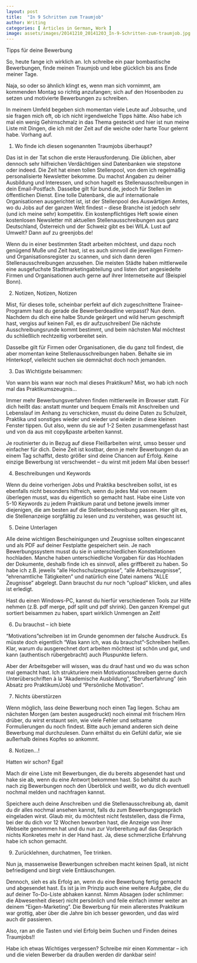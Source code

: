 ```yaml
---
layout: post
title:  "In 9 Schritten zum Traumjob"
author: Writing
categories: [ Articles in German, Work ]
image: assets/images/20141210_20141203_In-9-Schritten-zum-traumjob.jpg
---
```



Tipps für deine Bewerbung

So, heute fange ich wirklich an. Ich schreibe ein paar bombastische Bewerbungen, finde meinen Traumjob und lebe glücklich bis ans Ende meiner Tage.

Naja, so oder so ähnlich klingt es, wenn man sich vornimmt, am kommenden Montag so richtig anzufangen; sich auf den Hosenboden zu setzen und motivierte Bewerbungen zu schreiben.

In meinem Umfeld begeben sich momentan viele Leute auf Jobsuche, und sie fragen mich oft, ob ich nicht irgendwelche Tipps hätte. Also habe ich mal ein wenig Gehirnschmalz in das Thema gesteckt und hier ist nun meine Liste mit Dingen, die ich mit der Zeit auf die weiche oder harte Tour gelernt habe. Vorhang auf.

1) Wo finde ich diesen sogenannten Traumjobs überhaupt?

Das ist in der Tat schon die erste Herausforderung. Die üblichen, aber dennoch sehr hilfreichen Verdächtigen sind Datenbanken wie stepstone oder indeed. Die Zeit hat einen tollen Stellenpool, von dem ich regelmäßig personalisierte Newsletter bekomme. Du machst Angaben zu deiner Ausbildung und Interessen, und schon hagelt es Stellenausschreibungen in dein Email-Postfach. Dasselbe gilt für bund.de, jedoch für Stellen im öffentlichen Dienst. Eine tolle Datenbank, die auf internationale Organisationen ausgerichtet ist, ist der Stellenpool des Auswärtigen Amtes, wo du Jobs auf der ganzen Welt findest – diese Branche ist jedoch sehr (und ich meine sehr) kompetitiv. Ein kostenpflichtiges Heft sowie einen kostenlosen Newsletter mit aktuellen Stellenausschreibungen aus ganz Deutschland, Österreich und der Schweiz gibt es bei WILA. Lust auf Umwelt? Dann auf zu greenjobs.de!

Wenn du in einer bestimmten Stadt arbeiten möchtest, und dazu noch genügend Muße und Zeit hast, ist es auch sinnvoll die jeweiligen Firmen- und Organisationsregister zu scannen, und sich dann deren Stellenausschreibungen anzusehen. Die meisten Städte haben mittlerweile eine ausgefuchste Stadtmarketingabteilung und listen dort angesiedelte Firmen und Organisationen auch gerne auf ihrer Internetseite auf (Beispiel Bonn).

2) Notizen, Notizen, Notizen

Mist, für dieses tolle, scheinbar perfekt auf dich zugeschnittene Trainee-Programm hast du gerade die Bewerberdeadline verpasst? Nun denn. Nachdem du dich eine halbe Stunde geärgert und wild herum geschmipft hast, vergiss auf keinen Fall, es dir aufzuschreiben! Die nächste Ausschreibungsrunde kommt bestimmt, und beim nächsten Mal möchtest du schließlich rechtzeitig vorbereitet sein.

Dasselbe gilt für Firmen oder Organisationen, die du ganz toll findest, die aber momentan keine Stellenausschreibungen haben. Behalte sie im Hinterkopf, vielleicht suchen sie demnächst doch noch jemanden.

3) Das Wichtigste beisammen:

Von wann bis wann war noch mal dieses Praktikum? Mist, wo hab ich noch mal das Praktikumszeugnis…

Immer mehr Bewerbungsverfahren finden mittlerweile im Browser statt. Für dich heißt das: anstatt munter und bequem Emails mit Anschreiben und Lebenslauf im Anhang zu verschicken, musst du deine Daten zu Schulzeit, Praktika und sonstiges wieder und wieder und wieder in diese kleinen Fenster tippen. Gut also, wenn du sie auf 1-2 Seiten zusammengefasst hast und von da aus mit copy&paste arbeiten kannst.

Je routinierter du in Bezug auf diese Fleißarbeiten wirst, umso besser und einfacher für dich. Deine Zeit ist kostbar, denn je mehr Bewerbungen du an einem Tag schaffst, desto größer sind deine Chancen auf Erfolg. Keine einzige Bewerbung ist verschwendet – du wirst mit jedem Mal üben besser!

4) Beschreibungen und Keywords

Wenn du deine vorherigen Jobs und Praktika beschreiben sollst, ist es ebenfalls nicht besonders hilfreich, wenn du jedes Mal von neuem überlegen musst, was du eigentlich so gemacht hast. Habe eine Liste von 5-10 Keywords zu jedem Praktikum parat und betone jeweils immer diejenigen, die am besten auf die Stellenbeschreibung passen. Hier gilt es, die Stellenanzeige sorgfältig zu lesen und zu verstehen, was gesucht ist.

5) Deine Unterlagen

Alle deine wichtigen Bescheinigungen und Zeugnisse sollten eingescannt und als PDF auf deiner Festplatte gespeichert sein. Je nach Bewerbungssystem musst du sie in unterschiedlichen Konstellationen hochladen. Manche haben unterschiedliche Vorgaben für das Hochladen der Dokumente, deshalb finde ich es sinnvoll, alles griffbereit zu haben. So habe ich z.B. jeweils “alle Hochschulzeugnisse”, “alle Arbeitszeugnisse”, “ehrenamtliche Tätigkeiten” und natürlich eine Datei namens “ALLE Zeugnisse” abgelegt. Dann brauchst du nur noch “upload” klicken, und alles ist erledigt.

Hast du einen Windows-PC, kannst du hierfür verschiedenen Tools zur Hilfe nehmen (z.B. pdf merge, pdf split und pdf shrink). Den ganzen Krempel gut sortiert beisammen zu haben, spart wirklich Unmengen an Zeit!

6) Du brauchst – ich biete

“Motivations”schreiben ist im Grunde genommen der falsche Ausdruck. Es müsste doch eigentlich “Was kann ich, was du brauchst”-Schreiben heißen. Klar, warum du ausgerechnet dort arbeiten möchtest ist schön und gut, und kann (authentisch rübergebracht) auch Pluspunkte liefern.

Aber der Arbeitsgeber will wissen, was du drauf hast und wo du was schon mal gemacht hast. Ich strukturiere mein Motivationsschreiben gerne durch Unterüberschriften à la “Akademische Ausbildung”, “Berufserfahrung” (ein Absatz pro Praktikum/Job) und “Persönliche Motivation”.

7) Nichts überstürzen

Wenn möglich, lass deine Bewerbung noch einen Tag liegen. Schau am nächsten Morgen (am besten ausgedruckt) noch einmal mit frischem Hirn drüber, du wirst erstaunt sein, wie viele Fehler und seltsame Formulierungen du noch findest. Bitte auch jemand anderen sich deine Bewerbung mal durchzulesen. Dann erhältst du ein Gefühl dafür, wie sie außerhalb deines Kopfes so ankommt.

8) Notizen…!

Hatten wir schon? Egal!

Mach dir eine Liste mit Bewerbungen, die du bereits abgesendet hast und hake sie ab, wenn du eine Antwort bekommen hast. So behältst du auch nach zig Bewerbungen noch den Überblick und weißt, wo du dich eventuell nochmal melden und nachfragen kannst.

Speichere auch deine Anschreiben und die Stellenausschreibung ab, damit du dir alles nochmal ansehen kannst, falls du zum Bewerbungsgespräch eingeladen wirst. Glaub mir, du möchtest nicht feststellen, dass die Firma, bei der du dich vor 12 Wochen beworben hast, die Anzeige von ihrer Webseite genommen hat und du nun zur Vorbereitung auf das Gespräch nichts Konkretes mehr in der Hand hast. Ja, diese schmerzliche Erfahrung habe ich schon gemacht.

9) Zurücklehnen, durchatmen, Tee trinken.

Nun ja, massenweise Bewerbungen schreiben macht keinen Spaß, ist nicht befriedigend und birgt viele Enttäuschungen.

Dennoch, sieh es als Erfolg an, wenn du eine Bewerbung fertig gemacht und abgesendet hast. Es ist ja im Prinzip auch eine weitere Aufgabe, die du auf deiner To-Do-Liste abhaken kannst. Nimm Absagen (oder schlimmer: die Abwesenheit dieser) nicht persönlich und feile einfach immer weiter an deinem “Eigen-Marketing”. Die Bewerbung für mein allererstes Praktikum war grottig, aber über die Jahre bin ich besser geworden, und das wird auch dir passieren.

Also, ran an die Tasten und viel Erfolg beim Suchen und Finden deines Traumjobs!!

Habe ich etwas Wichtiges vergessen? Schreibe mir einen Kommentar – ich und die vielen Bewerber da draußen werden dir dankbar sein!

 

